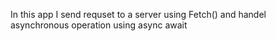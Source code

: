 In this app I send requset to a server using Fetch() and handel asynchronous operation using async await 
